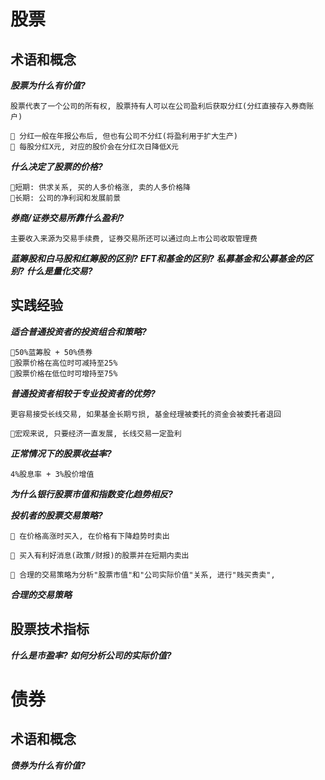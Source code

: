 
# 股票
## 术语和概念
***股票为什么有价值?***
```
股票代表了一个公司的所有权, 股票持有人可以在公司盈利后获取分红(分红直接存入券商账户)

🌙 分红一般在年报公布后, 但也有公司不分红(将盈利用于扩大生产)
🌙 每股分红X元, 对应的股价会在分红次日降低X元
```
***什么决定了股票的价格?***
```
🌟短期: 供求关系, 买的人多价格涨, 卖的人多价格降
🌟长期: 公司的净利润和发展前景
```
***券商/证券交易所靠什么盈利?***
```
主要收入来源为交易手续费, 证券交易所还可以通过向上市公司收取管理费
```
***蓝筹股和白马股和红筹股的区别?***
***EFT和基金的区别?***
***私募基金和公募基金的区别?***
***什么是量化交易?***

## 实践经验
***适合普通投资者的投资组合和策略?***
```
🌟50%蓝筹股 + 50%债券
🌟股票价格在高位时可减持至25%
🌟股票价格在低位时可增持至75%
```

***普通投资者相较于专业投资者的优势?***
```
更容易接受长线交易, 如果基金长期亏损, 基金经理被委托的资金会被委托者退回

🌙宏观来说, 只要经济一直发展, 长线交易一定盈利
```

***正常情况下的股票收益率?***
```
4%股息率 + 3%股价增值
```

***为什么银行股票市值和指数变化趋势相反?***

***投机者的股票交易策略?***
```
🌟 在价格高涨时买入, 在价格有下降趋势时卖出

🌟 买入有利好消息(政策/财报)的股票并在短期内卖出

🌙 合理的交易策略为分析"股票市值"和"公司实际价值"关系, 进行"贱买贵卖", 
```

***合理的交易策略***


## 股票技术指标
***什么是市盈率?***
***如何分析公司的实际价值?***

# 债券
## 术语和概念
***债券为什么有价值?***